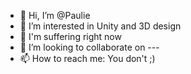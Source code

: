 - 👋 Hi, I’m @Paulie
- 👀 I’m interested in Unity and 3D design
- 🌱 I'm suffering right now
- 💞️ I’m looking to collaborate on ---
- 📫 How to reach me: You don't ;)

<!---
PauliesCodes/PauliesCodes is a ✨ special ✨ repository because its `README.md` (this file) appears on your GitHub profile.
You can click the Preview link to take a look at your changes.
--->
